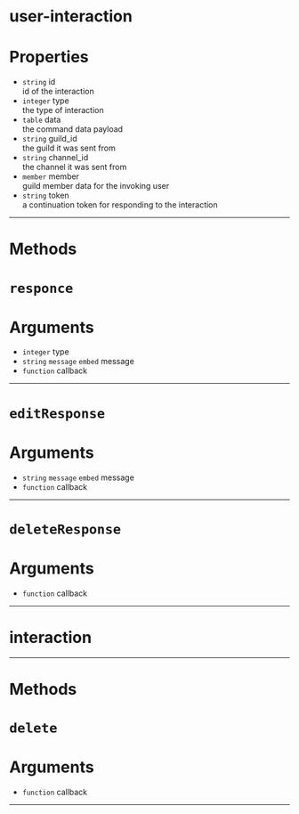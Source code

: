 # user-interaction

# Properties
* `string` id  
id of the interaction  
* `integer` type  
the type of interaction  
* `table` data  
the command data payload  
* `string` guild_id  
the guild it was sent from  
* `string` channel_id  
the channel it was sent from  
* `member` member  
guild member data for the invoking user  
* `string` token  
a continuation token for responding to the interaction  

---
# Methods
# `responce`

# Arguments
* `integer` type  
* `string` `message` `embed` message  
* `function` callback  

---
# `editResponse`

# Arguments
* `string` `message` `embed` message  
* `function` callback  

---
# `deleteResponse`

# Arguments
* `function` callback  

---
# interaction


---
# Methods
# `delete`

# Arguments
* `function` callback  

---
